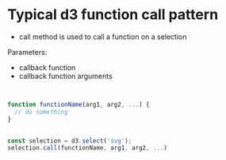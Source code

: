 


# Typical d3 function call pattern

* call method is used to call a function on a selection

Parameters:
* callback function
* callback function arguments


```javascript


function functionName(arg1, arg2, ...) {
  // do something
}


const selection = d3.select('svg');
selection.call(functionName, arg1, arg2, ...)
```






